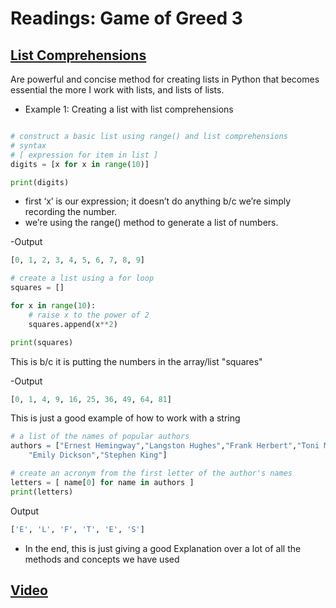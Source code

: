 # Readings: Game of Greed 3

## [List Comprehensions](https://www.pythonforbeginners.com/basics/list-comprehensions-in-python)

Are powerful and concise method for creating lists in Python that becomes essential the more I work with lists, and lists of lists.

- Example 1: Creating a list with list comprehensions

```python

# construct a basic list using range() and list comprehensions
# syntax
# [ expression for item in list ]
digits = [x for x in range(10)]

print(digits)
```

- first ‘x’ is our expression; it doesn’t do anything b/c we’re simply recording the number.
- we’re using the range() method to generate a list of numbers.

-Output

```python
[0, 1, 2, 3, 4, 5, 6, 7, 8, 9]
```

```python
# create a list using a for loop
squares = []

for x in range(10):
    # raise x to the power of 2
    squares.append(x**2)

print(squares)
```

This is b/c it is putting the numbers in the array/list "squares"

-Output

```python
[0, 1, 4, 9, 16, 25, 36, 49, 64, 81]
```

This is just a good example of how to work with a string

```python
# a list of the names of popular authors
authors = ["Ernest Hemingway","Langston Hughes","Frank Herbert","Toni Morrison",
    "Emily Dickson","Stephen King"]

# create an acronym from the first letter of the author's names
letters = [ name[0] for name in authors ]
print(letters)
```

Output

```python
['E', 'L', 'F', 'T', 'E', 'S']
```

- In the end, this is just giving a good Explanation over a lot of all the methods and concepts we have used

## [Video](https://www.pythonpodcast.com/pysnooper-python-debugging-episode-241/)

